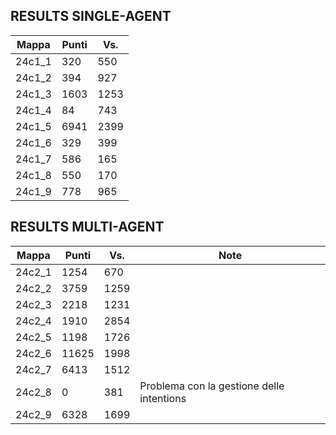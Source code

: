 ## RESULTS SINGLE-AGENT

| Mappa      | Punti | Vs. |
|------------|-------|-----|
| 24c1_1     | 320   | 550 |
| 24c1_2     | 394   | 927 |
| 24c1_3     | 1603  | 1253 |
| 24c1_4     | 84    | 743 |
| 24c1_5     | 6941  | 2399 |
| 24c1_6     | 329   | 399 |
| 24c1_7     | 586   | 165 |
| 24c1_8     | 550   | 170 |
| 24c1_9     | 778   | 965 |

## RESULTS MULTI-AGENT

| Mappa      | Punti  | Vs.  | Note |
|------------|--------|------|------|
| 24c2_1     | 1254   | 670  |      |
| 24c2_2     | 3759   | 1259 |      |
| 24c2_3     | 2218   | 1231 |      |
| 24c2_4     | 1910   | 2854 |      |
| 24c2_5     | 1198   | 1726 |      |
| 24c2_6     | 11625  | 1998 |      |
| 24c2_7     | 6413   | 1512 |      |
| 24c2_8     | 0      | 381  | Problema con la gestione delle intentions |
| 24c2_9     | 6328   | 1699 |      |

